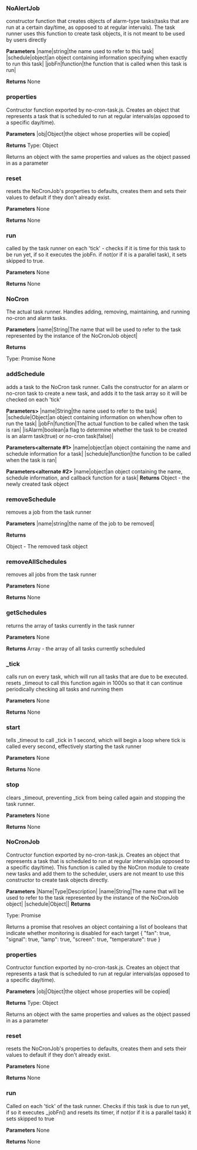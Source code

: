 ### NoAlertJob

constructor function that creates objects of alarm-type tasks(tasks that are run at a certain day/time, as opposed to at regular intervals). The task runner uses this
function to create task objects, it is not meant to be used by users directly

**Parameters**
|name|string|the name used to refer to this task|
|schedule|object|an object containing information specifying when exactly to run this task|
|jobFn|function|the function that is called when this task is run|

**Returns**
None

### properties

Contructor function exported by no-cron-task.js. Creates an object that represents a task that is scheduled to run at regular intervals(as opposed to a specific day/time).

**Parameters**
|obj|Object|the object whose properties will be copied|

**Returns**
Type: Object

Returns an object with the same properties and values as the object passed in as a parameter


### reset

resets the NoCronJob's properties to defaults, creates them and sets their values to default if they don't already exist.

**Parameters**
None

**Returns**
None

### run

called by the task runner on each 'tick' - checks if it is time for this task to be run yet, if so it executes the jobFn. if not(or if it is a parallel task),
it sets skipped to true.

**Parameters**
None

**Returns**
None

### NoCron

The actual task runner. Handles adding, removing, maintaining, and running no-cron and alarm tasks.

**Parameters**
|name|String|The name that will be used to refer to the task represented by the instance of the NoCronJob object|

**Returns**

Type: Promise <Object>
None

### addSchedule

adds a task to the NoCron task runner. Calls the constructor for an alarm or no-cron task to create a new task, and adds it to the task array so it will be checked on each 'tick'

**Parameters>**
|name|String|the name used to refer to the task|
|schedule|Object|an object containing information on when/how often to run the task|
|jobFn|function|The actual function to be called when the task is ran|
|isAlarm|boolean|a flag to determine whether the task to be created is an alarm task(true) or no-cron task(false)|

**Parameters<alternate #1>**
|name|object|an object containing the name and schedule information for a task|
|schedule|function|the function to be called when the task is ran|

**Parameters<alternate #2>**
|name|object|an object containing the name, schedule information, and callback function for a task|
**Returns**
Object - the newly created task object


### removeSchedule

removes a job from the task runner

**Parameters**
|name|string|the name of the job to be removed|

**Returns**

Object - The removed task object

### removeAllSchedules

removes all jobs from the task runner

**Parameters**
None

**Returns**
None

### getSchedules

returns the array of tasks currently in the task runner

**Parameters**
None

**Returns**
Array - the array of all tasks currently scheduled

### _tick

calls run on every task, which will run all tasks that are due to be executed. resets _timeout to call this function again in 1000s so that it can continue periodically checking all tasks and running them

**Parameters**
None

**Returns**
None

### start

tells _timeout to call _tick in 1 second, which will begin a loop where tick is called every second, effectively starting the task runner

**Parameters**
None

**Returns**
None

### stop

clears _timeout, preventing _tick from being called again and stopping the task runner.

**Parameters**
None

**Returns**
None

### NoCronJob

Contructor function exported by no-cron-task.js. Creates an object that represents a task that is scheduled to run at regular intervals(as opposed to a specific day/time).
This function is called by the NoCron module to create new tasks and add them to the scheduler, users are not meant to use this constructor to create task objects directly.

**Parameters**
|Name|Type|Description|
|name|String|The name that will be used to refer to the task represented by the instance of the NoCronJob object|
|schedule|Object||
**Returns**

Type: Promise <Object>

Returns a promise that resolves an object containing a list of booleans that indicate whether monitoring is disabled for each target
 {
     "fan": true,
     "signal": true,
     "lamp": true,
     "screen": true,
     "temperature": true
 }

### properties

Contructor function exported by no-cron-task.js. Creates an object that represents a task that is scheduled to run at regular intervals(as opposed to a specific day/time).

**Parameters**
|obj|Object|the object whose properties will be copied|

**Returns**
Type: Object

Returns an object with the same properties and values as the object passed in as a parameter


### reset

resets the NoCronJob's properties to defaults, creates them and sets their values to default if they don't already exist.

**Parameters**
None

**Returns**
None

### run

Called on each 'tick' of the task runner. Checks if this task is due to run yet, if so it executes _jobFn() and resets its timer, if not(or if it is a parallel task) it sets skipped to true

**Parameters**
None

**Returns**
None

